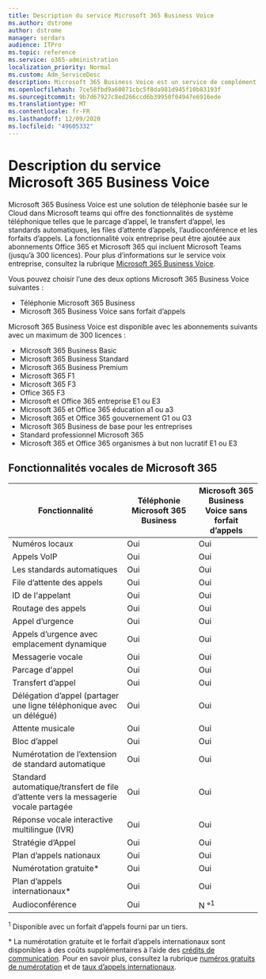 ```yaml
---
title: Description du service Microsoft 365 Business Voice
ms.author: dstrome
author: dstrome
manager: serdars
audience: ITPro
ms.topic: reference
ms.service: o365-administration
localization_priority: Normal
ms.custom: Adm_ServiceDesc
description: Microsoft 365 Business Voice est un service de complément qui vous permet d’utiliser Microsoft teams pour les appels téléphoniques. Cela combine le système téléphonique, le plan d’appels nationaux, l’audioconférence et l’audioconférence.
ms.openlocfilehash: 7ce58fbd9a60871cbc5f8da981d945f10b83193f
ms.sourcegitcommit: 9b7d67927c8ed266ccd6b39950f04947e6916ede
ms.translationtype: MT
ms.contentlocale: fr-FR
ms.lasthandoff: 12/09/2020
ms.locfileid: "49605332"
---
```

# <a name="microsoft-365-business-voice-service-description"></a>Description du service Microsoft 365 Business Voice

Microsoft 365 Business Voice est une solution de téléphonie basée sur le Cloud dans Microsoft teams qui offre des fonctionnalités de système téléphonique telles que le parcage d’appel, le transfert d’appel, les standards automatiques, les files d’attente d’appels, l’audioconférence et les forfaits d’appels. La fonctionnalité voix entreprise peut être ajoutée aux abonnements Office 365 et Microsoft 365 qui incluent Microsoft Teams (jusqu’à 300 licences). Pour plus d’informations sur le service voix entreprise, consultez la rubrique [Microsoft 365 Business Voice](https://docs.microsoft.com/MicrosoftTeams/business-voice/whats-business-voice).

Vous pouvez choisir l’une des deux options Microsoft 365 Business Voice suivantes :

- Téléphonie Microsoft 365 Business
- Microsoft 365 Business Voice sans forfait d’appels

Microsoft 365 Business Voice est disponible avec les abonnements suivants avec un maximum de 300 licences :

- Microsoft 365 Business Basic
- Microsoft 365 Business Standard
- Microsoft 365 Business Premium
- Microsoft 365 F1
- Microsoft 365 F3
- Office 365 F3
- Microsoft et Office 365 entreprise E1 ou E3
- Microsoft 365 et Office 365 éducation a1 ou a3
- Microsoft 365 et Office 365 gouvernement G1 ou G3
- Microsoft 365 Business de base pour les entreprises
- Standard professionnel Microsoft 365
- Microsoft 365 et Office 365 organismes à but non lucratif E1 ou E3

## <a name="microsoft-365-business-voice-features"></a>Fonctionnalités vocales de Microsoft 365

| **Fonctionnalité**                                            | **Téléphonie Microsoft 365 Business** | **Microsoft 365 Business Voice sans forfait d’appels** |
|--------------------------------------------------------|----------------------------------|-------------------------------------------------------|
| Numéros locaux                                          | Oui                              | Oui                                                   |
| Appels VoIP                                           | Oui                              | Oui                                                   |
| Les standards automatiques                                        | Oui                              | Oui                                                   |
| File d’attente des appels                                             | Oui                              | Oui                                                   |
| ID de l'appelant                                              | Oui                              | Oui                                                   |
| Routage des appels                                           | Oui                              | Oui                                                   |
| Appel d’urgence                                      | Oui                              | Oui                                                   |
| Appels d’urgence avec emplacement dynamique                | Oui                              | Oui                                                   |
| Messagerie vocale                                             | Oui                              | Oui                                                   |
| Parcage d'appel                                              | Oui                              | Oui                                                   |
| Transfert d’appel                                        | Oui                              | Oui                                                   |
| Délégation d’appel (partager une ligne téléphonique avec un délégué)   | Oui                              | Oui                                                   |
| Attente musicale                                          | Oui                              | Oui                                                   |
| Bloc d’appel                                             | Oui                              | Oui                                                   |
| Numérotation de l’extension de standard automatique                       | Oui                              | Oui                                                   |
| Standard automatique/transfert de file d’attente vers la messagerie vocale partagée | Oui                              | Oui                                                   |
| Réponse vocale interactive multilingue (IVR)          | Oui                              | Oui                                                   |
| Stratégie d’Appel                                         | Oui                              | Oui                                                   |
| Plan d’appels nationaux                                  | Oui                              | Oui                                                    |
| Numérotation gratuite\*                                    | Oui                              | Oui                                                    |
| Plan d’appels internationaux\*                           | Oui                              | Oui                                                    |
| Audioconférence                                     | Oui                              | N °<sup>1</sup>                                                   |

<sup>1</sup> Disponible avec un forfait d’appels fourni par un tiers.

\* La numérotation gratuite et le forfait d’appels internationaux sont disponibles à des coûts supplémentaires à l’aide des [crédits de communication](https://docs.microsoft.com/microsoftteams/what-are-communications-credits). Pour en savoir plus, consultez la rubrique [numéros gratuits de numérotation](https://docs.microsoft.com/microsoftteams/toll-free-dialing-limitations-and-restrictions) et de [taux d’appels internationaux](https://www.microsoft.com/microsoft-365/microsoft-teams/voice-calling?rtc=1#ow-download-rates).
